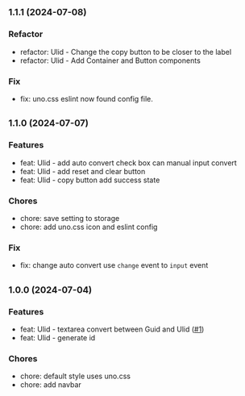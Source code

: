 ## <small>1.1.1 (2024-07-08)</small>

### Refactor

* refactor: Ulid - Change the copy button to be closer to the label
* refactor: Ulid - Add Container and Button components

### Fix

* fix: uno.css eslint now found config file.

## <small>1.1.0 (2024-07-07)</small>

### Features

* feat: Ulid - add auto convert check box can manual input convert
* feat: Ulid - add reset and clear button
* feat: Ulid - copy button add success state

### Chores

* chore: save setting to storage
* chore: add uno.css icon and eslint config

### Fix

* fix: change auto convert use `change` event to `input` event

## <small>1.0.0 (2024-07-04)</small>

### Features

* feat: Ulid - textarea convert between Guid and Ulid ([#1](https://github.com/trtiger4520/id-tools/issues/1))
* feat: Ulid - generate id

### Chores

* chore: default style uses uno.css
* chore: add navbar

